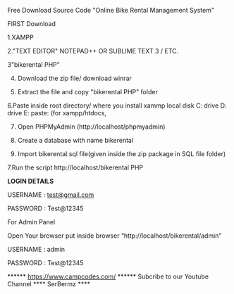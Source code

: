 Free Download Source Code "Online Bike Rental Management System"

FIRST Download

1.XAMPP

2."TEXT EDITOR" NOTEPAD++ OR SUBLIME TEXT 3 / ETC.

3"bikerental PHP"

4. Download the zip file/ download winrar

5. Extract the file and copy "bikerental PHP" folder

6.Paste inside root directory/ where you install xammp local disk C: drive D: drive E: paste: (for xampp/htdocs, 

7. Open PHPMyAdmin (http://localhost/phpmyadmin)

8. Create a database with name bikerental

6. Import bikerental.sql file(given inside the zip package in SQL file folder)

7.Run the script http://localhost/bikerental PHP

**LOGIN DETAILS** 

USERNAME : test@gmail.com

PASSWORD : Test@12345


For Admin Panel

Open Your browser put inside browser “http://localhost/bikerental/admin”

USERNAME : admin

PASSWORD : Test@12345

****** https://www.campcodes.com/ ******
Subcribe to our Youtube Channel **** SerBermz ****
